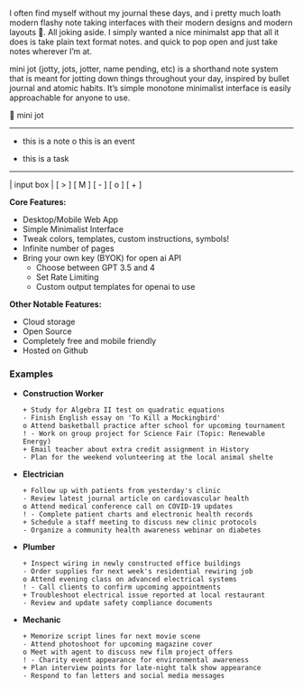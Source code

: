 I often find myself without my journal these days, and i pretty much loath modern flashy note taking interfaces with their modern designs and modern layouts 🤮. All joking aside. I simply wanted a nice minimalst app that all it does is take plain text format notes. and quick to pop open and just take notes wherever I’m at.

mini jot (jotty, jots, jotter, name pending, etc) is a shorthand note system that is meant for jotting down things throughout your day, inspired by bullet journal and atomic habits. It’s simple monotone minimalist interface is easily approachable for anyone to use.

<aside>
🔲 mini jot

---

- this is a note
o this is an event
+ this is a task

---

| input box | [ > ] [ M ] [ - ] [ o ] [ + ]

</aside>

**Core Features:**

- Desktop/Mobile Web App
- Simple Minimalist Interface
- Tweak colors, templates, custom instructions, symbols!
- Infinite number of pages
- Bring your own key (BYOK) for open ai API
    - Choose between GPT 3.5 and 4
    - Set Rate Limiting
    - Custom output templates for openai to use

**Other Notable Features:**

- Cloud storage
- Open Source
- Completely free and mobile friendly
- Hosted on Github

### Examples

- **Construction Worker**
    
    ```
    + Study for Algebra II test on quadratic equations
    - Finish English essay on 'To Kill a Mockingbird'
    o Attend basketball practice after school for upcoming tournament
    ! - Work on group project for Science Fair (Topic: Renewable Energy)
    + Email teacher about extra credit assignment in History
    - Plan for the weekend volunteering at the local animal shelte
    ```
    
- **Electrician**
    
    ```
    + Follow up with patients from yesterday's clinic
    - Review latest journal article on cardiovascular health
    o Attend medical conference call on COVID-19 updates
    ! - Complete patient charts and electronic health records
    + Schedule a staff meeting to discuss new clinic protocols
    - Organize a community health awareness webinar on diabetes
    ```
    
- **Plumber**
    
    ```
    + Inspect wiring in newly constructed office buildings
    - Order supplies for next week's residential rewiring job
    o Attend evening class on advanced electrical systems
    ! - Call clients to confirm upcoming appointments
    + Troubleshoot electrical issue reported at local restaurant
    - Review and update safety compliance documents
    ```
    
- **Mechanic**
    
    ```
    + Memorize script lines for next movie scene
    - Attend photoshoot for upcoming magazine cover
    o Meet with agent to discuss new film project offers
    ! - Charity event appearance for environmental awareness
    + Plan interview points for late-night talk show appearance
    - Respond to fan letters and social media messages
    ```

